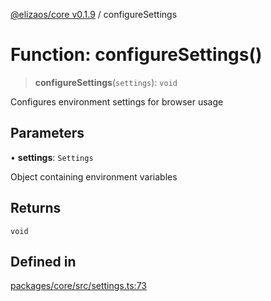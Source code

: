 [@elizaos/core v0.1.9](../index.md) / configureSettings

# Function: configureSettings()

> **configureSettings**(`settings`): `void`

Configures environment settings for browser usage

## Parameters

• **settings**: `Settings`

Object containing environment variables

## Returns

`void`

## Defined in

[packages/core/src/settings.ts:73](https://github.com/abilmansuryeshmuratov/tutorial_agent/blob/main/packages/core/src/settings.ts#L73)
